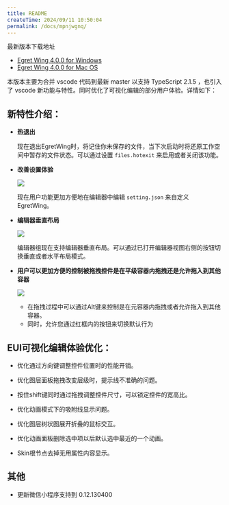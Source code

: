 ```yaml
---
title: README
createTime: 2024/09/11 10:50:04
permalink: /docs/mpnjwgnq/
---
```


最新版本下载地址

- [Egret Wing 4.0.0 for Windows](http://tool.egret-labs.org/EgretWing/electron/EgretWing-v4.0.0.exe?d=0707)
- [Egret Wing 4.0.0 for Mac OS](http://tool.egret-labs.org/EgretWing/electron/EgretWing-v4.0.0.dmg?d=0707)

本版本主要为合并 vscode 代码到最新 master 以支持 TypeScript 2.1.5 ，也引入了 vscode 新功能与特性。同时优化了可视化编辑的部分用户体验。详情如下：

## 新特性介绍：

- **热退出**

	现在退出EgretWing时，将记住你未保存的文件，当下次启动时将还原工作空间中暂存的文件状态。可以通过设置 `files.hotexit` 来启用或者关闭该功能。

- **改善设置体验**

	![](2.png)

	现在用户功能更加方便地在编辑器中编辑 `setting.json` 来自定义EgretWing。

- **编辑器垂直布局**

	![](3.png)

	编辑器组现在支持编辑器垂直布局。可以通过已打开编辑器视图右侧的按钮切换垂直或者水平布局模式。

- **用户可以更加方便的控制被拖拽控件是在平级容器内拖拽还是允许拖入到其他容器**

	![](1.png)
	- 在拖拽过程中可以通过Alt键来控制是在元容器内拖拽或者允许拖入到其他容器。
	- 同时，允许您通过红框内的按钮来切换默认行为


## EUI可视化编辑体验优化：

- 优化通过方向键调整控件位置时的性能开销。

- 优化图层面板拖拽改变层级时，提示线不准确的问题。

- 按住shift键同时通过拖拽调整控件尺寸，可以锁定控件的宽高比。

- 优化动画模式下的吸附线显示问题。

- 优化图层树状图展开折叠的鼠标交互。

- 优化动画面板删除选中项以后默认选中最近的一个动画。

- Skin根节点去掉无用属性内容显示。

## 其他

- 更新微信小程序支持到 0.12.130400
